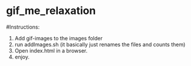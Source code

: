 gif_me_relaxation
=================

#Instructions:

1. Add gif-images to the images folder
2. run addImages.sh (it basically just renames the files and counts them)
3. Open index.html in a browser.
4. enjoy.

 
